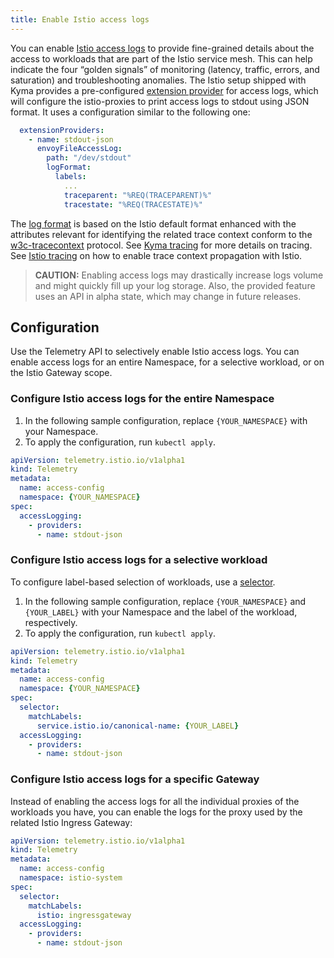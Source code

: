 ```yaml
---
title: Enable Istio access logs
---
```


You can enable [Istio access logs](https://istio.io/latest/docs/tasks/observability/logs/access-log/) to provide fine-grained details about the access to workloads that are part of the Istio service mesh. This can help indicate the four “golden signals” of monitoring (latency, traffic, errors, and saturation) and troubleshooting anomalies.
The Istio setup shipped with Kyma provides a pre-configured [extension provider](https://istio.io/latest/docs/tasks/observability/telemetry) for access logs, which will configure the istio-proxies to print access logs to stdout using JSON format. It uses a configuration similar to the following one:

```yaml
  extensionProviders:
    - name: stdout-json
      envoyFileAccessLog:
        path: "/dev/stdout"
        logFormat:
          labels:
            ...
            traceparent: "%REQ(TRACEPARENT)%"
            tracestate: "%REQ(TRACESTATE)%"
```

The [log format](https://github.com/kyma-project/kyma/blob/main/resources/istio/values.yaml#L62) is based on the Istio default format enhanced with the attributes relevant for identifying the related trace context conform to the [w3c-tracecontext](https://www.w3.org/TR/trace-context/) protocol. See [Kyma tracing](https://kyma-project.io/#/telemetry-manager/user/03-traces) for more details on tracing. See [Istio tracing](https://kyma-project.io/#/telemetry-manager/user/03-traces?id=istio) on how to enable trace context propagation with Istio.

>**CAUTION:** Enabling access logs may drastically increase logs volume and might quickly fill up your log storage. Also, the provided feature uses an API in alpha state, which may change in future releases.

## Configuration

Use the Telemetry API to selectively enable Istio access logs. You can enable access logs for an entire Namespace, for a selective workload, or on the Istio Gateway scope.

### Configure Istio access logs for the entire Namespace

1. In the following sample configuration, replace `{YOUR_NAMESPACE}` with your Namespace.
2. To apply the configuration, run `kubectl apply`.

```yaml
apiVersion: telemetry.istio.io/v1alpha1
kind: Telemetry
metadata:
  name: access-config
  namespace: {YOUR_NAMESPACE}
spec:
  accessLogging:
    - providers:
      - name: stdout-json
```

### Configure Istio access logs for a selective workload

To configure label-based selection of workloads, use a [selector](https://istio.io/latest/docs/reference/config/type/workload-selector/#WorkloadSelector).
1. In the following sample configuration, replace `{YOUR_NAMESPACE}` and `{YOUR_LABEL}` with your Namespace and the label of the workload, respectively.
2. To apply the configuration, run `kubectl apply`.

```yaml
apiVersion: telemetry.istio.io/v1alpha1
kind: Telemetry
metadata:
  name: access-config
  namespace: {YOUR_NAMESPACE}
spec:
  selector:
    matchLabels:
      service.istio.io/canonical-name: {YOUR_LABEL}
  accessLogging:
    - providers:
      - name: stdout-json
```

### Configure Istio access logs for a specific Gateway

Instead of enabling the access logs for all the individual proxies of the workloads you have, you can enable the logs for the proxy used by the related Istio Ingress Gateway:

```yaml
apiVersion: telemetry.istio.io/v1alpha1
kind: Telemetry
metadata:
  name: access-config
  namespace: istio-system
spec:
  selector:
    matchLabels:
      istio: ingressgateway
  accessLogging:
    - providers:
      - name: stdout-json
```
